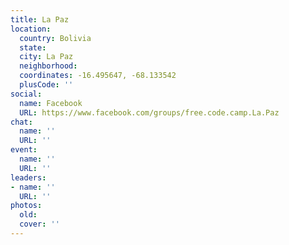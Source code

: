 ```yaml
---
title: La Paz
location:
  country: Bolivia
  state: 
  city: La Paz
  neighborhood: 
  coordinates: -16.495647, -68.133542
  plusCode: ''
social:
  name: Facebook
  URL: https://www.facebook.com/groups/free.code.camp.La.Paz
chat:
  name: ''
  URL: ''
event:
  name: ''
  URL: ''
leaders:
- name: ''
  URL: ''
photos:
  old: 
  cover: ''
---
```

